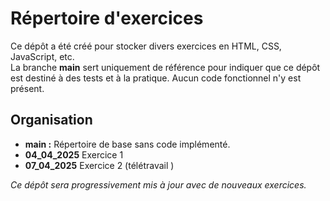 # Répertoire d'exercices

Ce dépôt a été créé pour stocker divers exercices en HTML, CSS, JavaScript, etc.  
La branche **main** sert uniquement de référence pour indiquer que ce dépôt est destiné à des tests et à la pratique. Aucun code fonctionnel n'y est présent.

## Organisation

- **main :** Répertoire de base sans code implémenté.
- **04_04_2025** Exercice 1
- **07_04_2025** Exercice 2 (télétravail )

*Ce dépôt sera progressivement mis à jour avec de nouveaux exercices.*